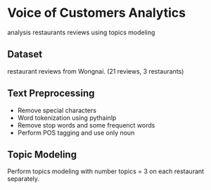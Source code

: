 # Voice of Customers Analytics
analysis restaurants reviews using topics modeling

## Dataset
restaurant reviews from Wongnai. (21 reviews, 3 restaurants)

## Text Preprocessing
- Remove special characters
- Word tokenization using pythainlp
- Remove stop words and some frequenct words
- Perform POS tagging and use only noun

## Topic Modeling
Perform topics modeling with number topics = 3 on each restaurant separately.
